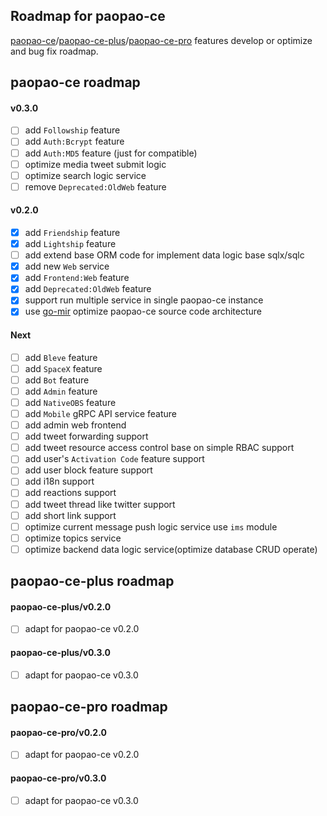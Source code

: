 ## Roadmap for paopao-ce
[paopao-ce](https://github.com/rocboss/paopao-ce/tree/dev)/[paopao-ce-plus](https://github.com/rocboss/paopao-ce/tree/r/paopao-ce-plus)/[paopao-ce-pro](https://github.com/rocboss/paopao-ce/tree/r/paopao-ce-pro) features develop or optimize and bug fix  roadmap.

## paopao-ce roadmap
#### v0.3.0
* [ ] add `Followship` feature
* [ ] add `Auth:Bcrypt` feature
* [ ] add `Auth:MD5` feature (just for compatible)
* [ ] optimize media tweet submit logic
* [ ] optimize search logic service
* [ ] remove `Deprecated:OldWeb` feature

#### v0.2.0
* [x] add `Friendship` feature
* [x] add `Lightship` feature
* [ ] add extend base ORM code for implement data logic base sqlx/sqlc
* [x] add new `Web` service
* [x] add `Frontend:Web` feature
* [x] add `Deprecated:OldWeb` feature
* [x] support run multiple service in single paopao-ce instance
* [x] use [go-mir](https://github.com/alimy/mir) optimize paopao-ce source code architecture

#### Next
* [ ] add `Bleve` feature
* [ ] add `SpaceX` feature
* [ ] add `Bot` feature
* [ ] add `Admin` feature
* [ ] add `NativeOBS` feature
* [ ] add `Mobile` gRPC API service feature
* [ ] add admin web frontend
* [ ] add tweet forwarding support
* [ ] add tweet resource access control base on simple RBAC support
* [ ] add user's `Activation Code` feature support
* [ ] add user block feature support
* [ ] add i18n support
* [ ] add reactions support
* [ ] add tweet thread like twitter support
* [ ] add short link support
* [ ] optimize current message push logic service use `ims` module 
* [ ] optimize topics service
* [ ] optimize backend data logic service(optimize database CRUD operate)

## paopao-ce-plus roadmap
#### paopao-ce-plus/v0.2.0
* [ ] adapt for paopao-ce v0.2.0

#### paopao-ce-plus/v0.3.0
* [ ] adapt for paopao-ce v0.3.0

## paopao-ce-pro roadmap
#### paopao-ce-pro/v0.2.0
* [ ] adapt for paopao-ce v0.2.0

#### paopao-ce-pro/v0.3.0
* [ ] adapt for paopao-ce v0.3.0
